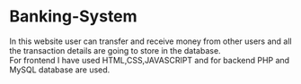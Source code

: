 # Banking-System
In this website user can transfer and receive money from other users and all the transaction details are going to store in the database.</br>
For frontend I have used HTML,CSS,JAVASCRIPT and for backend PHP and MySQL database are used.
